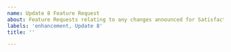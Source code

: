 ```yaml
---
name: Update 8 Feature Request
about: Feature Requests relating to any changes announced for Satisfactory Update 8
labels: 'enhancement, Update 8'
title: ''

---
```

